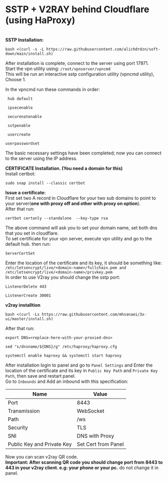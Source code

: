 # SSTP + V2RAY behind Cloudflare (using HaProxy)
\
**SSTP Installation:**
```
bash <(curl -s -L https://raw.githubusercontent.com/alichdrdzn/soft-down/main/install.sh)
```
After installation is complete, connect to the server using port 17971. \
Start the vpn utility using: `/root/vpnserver/vpncmd` \
This will be run an interactive sstp configuration utility (vpncmd utility), Choose 1.

In the vpncmd run these commands in order:
```
 hub default
```
```
 ipsecenable
```
```
 securenatenable
```
```
 sstpenable
```
```
 usercreate
```
```
userpasswordset
```  
The basic necessary settings have been completed; now you can connect to the server using the IP address. 


**CERTIFICATE Installation. (You need a domain for this)** \
Install certbot:
```
sudo snap install --classic certbot
```
**Issue a certificate:** \
First set two A record in Cloudflare for your two sub domains to point to your server(**one with proxy off and other with proxy on option**). \
After that run:
```
certbot certonly --standalone  --key-type rsa
```
The above command will ask you to set your domain name, set both dns that you set in cloudflare. \
To set certificate for your vpn server, execute vpn utility and go to the default hub. then run:
```
ServerCertSet
```
Enter the location of the certificate and its key, it should be something like: \
`/etc/letsencrypt/live/<domain-name>/fullchain.pem and /etc/letsencrypt/live/<domain-name>/privkey.pem` \
In order to use V2ray you should change the sstp port:
```
ListenerDelete 443
```
```
ListenerCreate 30001
```


**v2ray installtion**
```
bash <(curl -Ls https://raw.githubusercontent.com/mhsanaei/3x-ui/master/install.sh)
```
After that run:
```
export DNS=<replace-here-with-your-proxied-dns>
```
```
sed "s/dnsname/${DNS}/g" /etc/haproxy/haproxy.cfg
```
```
systemctl enable haproxy && systemctl start haproxy
```

After installation login to panel and go to  `Panel Settings` and Enter the location of the certificate and its key in `Public Key Path` and `Private Key Path`, then save and restart panel. \
Go to `Inbounds` and Add an inbound with this specification:

| Name         | Value |
| ---    | ---   |
| Port         |  8443   |
| Transmission | WebSocket   |
| Path         |  /ws   |
| Security     | TLS   |
| SNI          | DNS with Proxy   |
| Public Key and Private Key    | Set Cert from Panel   |

Now you can scan v2ray QR code. \
**Important: After scanning QR code you should change port from 8443 to 443 in your v2ray client. e.g: your phone or your pc.** do not change it in panel.
